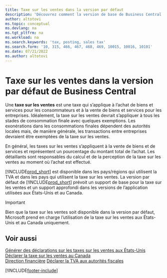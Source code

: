```yaml
---
title: Taxe sur les ventes dans la version par défaut
description: 'Découvrez comment la version de base de Business Central prend en charge la taxe sur les ventes, et obtenez une description du concept de base.'
author: altotovi
ms.topic: conceptual
ms.devlang: na
ms.tgt_pltfrm: na
ms.workload: na
ms.search.keywords: 'tax, posting, sales tax'
ms.search.form: '10, 315, 466, 467, 468, 469, 10015, 10016, 10101'
ms.date: 07/21/2022
ms.author: altotovi
---
```


# Taxe sur les ventes dans la version par défaut de Business Central

Une **taxe sur les ventes** est une taxe qui s’applique à l’achat de biens et services pour les consommateurs et à la vente de biens et services pour les entreprises. Idéalement, la taxe sur les ventes devrait s’appliquer à tous les stades de consommation finale avec quelques exemptions. Les exonérations dans les consommations finales dépendent des autorités locales mais, de manière générale, les transactions entre entreprises devraient être exemptées de la taxe sur les ventes.  

En général, les taxes sur les ventes s’appliquent à la vente de biens et de services et représentent un pourcentage du montant total de l’achat. Les détaillants sont responsables du calcul et de la perception de la taxe sur les ventes au moment où l’achat est effectué.  

[!INCLUDE[prod_short](includes/prod_short.md)] est disponible dans les pays/régions qui utilisent la TVA et dans les pays qui utilisent la taxe sur les ventes. La version par défaut de [!INCLUDE[prod_short](includes/prod_short.md)] prévoit un support de base pour la taxe sur les ventes et un support approfondi dans les versions de l’application utilisées aux États-Unis et au Canada.

> [!IMPORTANT]
> Bien que la taxe sur les ventes soit disponible dans la version par défaut, Microsoft prend en charge l’utilisation de la taxe sur les ventes aux États-Unis et au Canada uniquement.

## Voir aussi

[Générer des déclarations sur les taxes sur les ventes aux États-Unis](localfunctionality/UnitedStates/us-sales-tax.md)  
[Déclarer la taxe sur les ventes au Canada](localfunctionality/canada/ca-sales-tax.md)  
[Direction financière](finance.md)
[Déclarer la TVA aux autorités fiscales](finance-how-report-vat.md)

[!INCLUDE[footer-include](includes/footer-banner.md)]
